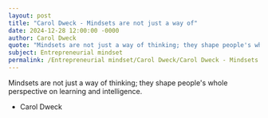 ```yaml
---
layout: post
title: "Carol Dweck - Mindsets are not just a way of"
date: 2024-12-28 12:00:00 -0000
author: Carol Dweck
quote: "Mindsets are not just a way of thinking; they shape people's whole perspective on learning and intelligence."
subject: Entrepreneurial mindset
permalink: /Entrepreneurial mindset/Carol Dweck/Carol Dweck - Mindsets are not just a way of
---
```


Mindsets are not just a way of thinking; they shape people's whole perspective on learning and intelligence.

- Carol Dweck
